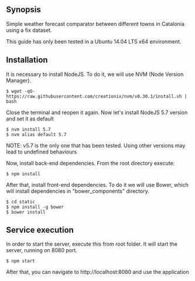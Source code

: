 ## Synopsis

Simple weather forecast comparator between different towns in Catalonia using a fix dataset.

This guide has only been tested in a Ubuntu 14.04 LTS x64 environment.


## Installation

It is necessary to install NodeJS. To do it, we will use NVM (Node Version Manager).

    $ wget -qO- https://raw.githubusercontent.com/creationix/nvm/v0.30.1/install.sh | bash

Close the terminal and reopen it again. Now let's install NodeJS 5.7 version and set it as default
    
    $ nvm install 5.7
    $ nvm alias default 5.7

NOTE: v5.7 is the only one that has been tested. Using other versions may lead to undefined behaviours

Now, install back-end dependencies. From the root directory execute:

    $ npm install

After that, install front-end dependencies. To do it we will use Bower, which will install dependencies in "bower_components" directory.

    $ cd static
    $ npm install -g bower
    $ bower install

## Service execution

In order to start the server, execute this from root folder. It will start the server, running on 8080 port.

    $ npm start

After that, you can navigate to http://localhost:8080 and use the application